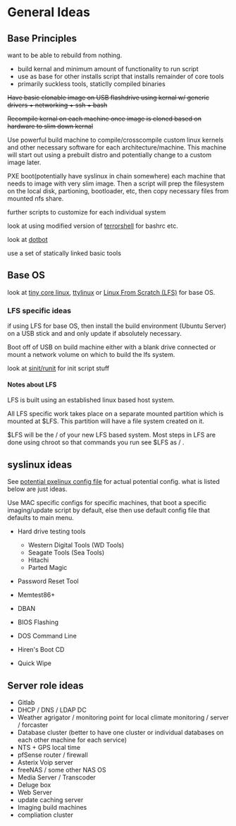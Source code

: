 # General Ideas

## Base Principles

want to be able to rebuild from nothing.

-   build kernal and minimum amount of functionality to run script
-   use as base for other installs script that installs remainder of core tools
-   primarily suckless tools, staticlly compiled binaries

~~Have basic clonable image on USB flashdrive using kernal w/ generic drivers +
networking + ssh + bash~~

~~Recompile kernal on each machine once image is cloned based on hardware to
slim down kernal~~

Use powerful build machine to compile/crosscompile custom linux kernels and
other necessary software for each architecture/machine. This machine will start
out using a prebuilt distro and potentially change to a custom image later.

PXE boot(potentially have syslinux in chain somewhere) each machine that needs
to image with very slim image. Then a script will prep the filesystem on the
local disk, partioning, bootloader, etc, then copy necessary files from mounted
nfs share.

further scripts to customize for each individual system

look at using modified version of
[terrorshell](http://www.github.com/sww1235/terrorshell) for bashrc etc.

look at [dotbot](https://github.com/anishathalye/dotbot)

use a set of statically linked basic tools

## Base OS

look at [tiny core linux](http://tinycorelinux.net/concepts.html),
[ttylinux](http://freecode.com/projects/ttylinux/) or
[Linux From Scratch (LFS)](http://www.linuxfromscratch.org/lfs/view/stable/index.html)
for base OS.

### LFS specific ideas

if using LFS for base OS, then install the build environment (Ubuntu Server) on
a USB stick and and only update if absolutely necessary.

Boot off of USB on build machine either with a blank drive connected or mount a
network volume on which to build the lfs system.

look at [sinit/runit](https://github.com/inthecloud247/runit-for-lfs) for init
script stuff

#### Notes about LFS

LFS is built using an established linux based host system.

All LFS specific work takes place on a separate mounted partition which is
mounted at $LFS. This partition will have a file system created on it.

$LFS will be the / of your new LFS based system. Most steps in LFS are done
using chroot so that commands you run see $LFS as / .

## syslinux ideas

See [potential pxelinux config file](./default) for actual potential
config. what is listed below are just ideas.

Use MAC specific configs for specific machines, that boot a specific
imaging/update script by default, else then use default config file that
defaults to main menu.

-   Hard drive testing tools

    -   Western Digital Tools (WD Tools)
    -   Seagate Tools (Sea Tools)
    -   Hitachi
    -   Parted Magic

-   Password Reset Tool

-   Memtest86+

-   DBAN

-   BIOS Flashing

-   DOS Command Line

-   Hiren's Boot CD

-   Quick Wipe

## Server role ideas

-   Gitlab
-   DHCP / DNS / LDAP DC
-   Weather agrigator / monitoring point for local climate monitoring / server / forcaster
-   Database cluster (better to have one cluster or individual databases on each other machine for each service)
-   NTS + GPS local time
-   pfSense router / firewall
-   Asterix Voip server
-   freeNAS / some other NAS OS
-   Media Server / Transcoder
-   Deluge box
-   Web Server
-   update caching server
-   Imaging build machines
-   compliation cluster
